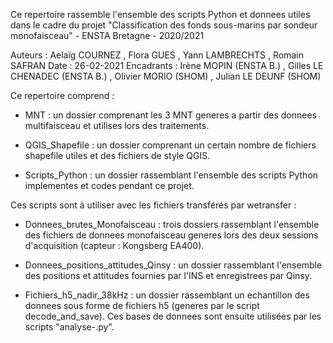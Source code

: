 Ce repertoire rassemble l'ensemble des scripts Python et donnees utiles dans le cadre du projet "Classification des fonds sous-marins par sondeur monofaisceau" - ENSTA Bretagne - 2020/2021

Auteurs : Aelaïg COURNEZ , Flora GUES , Yann LAMBRECHTS , Romain SAFRAN
Date : 26-02-2021
Encadrants : Irène MOPIN (ENSTA B.) , Gilles LE CHENADEC (ENSTA B.) , Olivier MORIO (SHOM) , Julian LE DEUNF (SHOM)

Ce repertoire comprend :

- MNT : un dossier comprenant les 3 MNT generes a partir des donnees multifaisceau et utilises lors des traitements.

- QGIS_Shapefile : un dossier comprenant un certain nombre de fichiers shapefile utiles et des fichiers de style QGIS.

- Scripts_Python : un dossier rassemblant l'ensemble des scripts Python implementes et codes pendant ce projet.

Ces scripts sont à utiliser avec les fichiers transférés par wetransfer :

- Donnees_brutes_Monofaisceau : trois dossiers rassemblant l'ensemble des fichiers de donnees monofaisceau generes lors des deux sessions d'acquisition (capteur : Kongsberg EA400).

- Donnees_positions_attitudes_Qinsy : un dossier rassemblant l'ensemble des positions et attitudes fournies par l'INS et enregistrees par Qinsy.

- Fichiers_h5_nadir_38kHz : un dossier rassemblant un echantillon des donnees sous forme de fichiers h5 (generes par le script decode_and_save). Ces bases de donnees sont ensuite utilisées par les scripts "analyse-.py".
